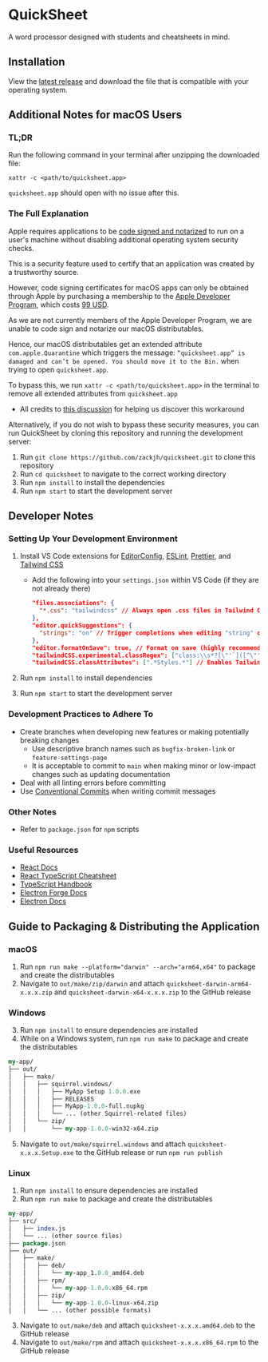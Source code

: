 # QuickSheet

A word processor designed with students and cheatsheets in mind.

## Installation

View the [latest release](https://github.com/zackjh/quicksheet/releases/tag/v1.0.0) and download the file that is compatible with your operating system.

## Additional Notes for macOS Users

### TL;DR

Run the following command in your terminal after unzipping the downloaded file:

```
xattr -c <path/to/quicksheet.app>
```

`quicksheet.app` should open with no issue after this.

### The Full Explanation

Apple requires applications to be [code signed and notarized](https://www.electronforge.io/guides/code-signing/code-signing-macos) to run on a user's machine without disabling additional operating system security checks.

This is a security feature used to certify that an application was created by a trustworthy source.

However, code signing certificates for macOS apps can only be obtained through Apple by purchasing a membership to the [Apple Developer Program](https://developer.apple.com/programs/), which costs [99 USD](https://developer.apple.com/support/compare-memberships/).

As we are not currently members of the Apple Developer Program, we are unable to code sign and notarize our macOS distributables.

Hence, our macOS distributables get an extended attribute `com.apple.Quarantine` which triggers the message: `“quicksheet.app” is damaged and can’t be opened. You should move it to the Bin.` when trying to open `quicksheet.app`.

To bypass this, we run `xattr -c <path/to/quicksheet.app>` in the terminal to remove all extended attributes from `quicksheet.app`

- All credits to [this discussion](https://discussions.apple.com/thread/253714860?sortBy=best) for helping us discover this workaround

Alternatively, if you do not wish to bypass these security measures, you can run QuickSheet by cloning this repository and running the development server:

1. Run `git clone https://github.com/zackjh/quicksheet.git` to clone this repository
2. Run `cd quicksheet` to navigate to the correct working directory
3. Run `npm install` to install the dependencies
4. Run `npm start` to start the development server

## Developer Notes

### Setting Up Your Development Environment

1. Install VS Code extensions for [EditorConfig](https://marketplace.visualstudio.com/items?itemName=EditorConfig.EditorConfig), [ESLint](https://marketplace.visualstudio.com/items?itemName=dbaeumer.vscode-eslint), [Prettier](https://marketplace.visualstudio.com/items?itemName=esbenp.prettier-vscode), and [Tailwind CSS](https://marketplace.visualstudio.com/items?itemName=bradlc.vscode-tailwindcss)

   - Add the following into your `settings.json` within VS Code (if they are not already there)

     ```json
     "files.associations": {
       "*.css": "tailwindcss" // Always open .css files in Tailwind CSS mode - see Tailwind VS Code extension page for more details
     },
     "editor.quickSuggestions": {
       "strings": "on" // Trigger completions when editing "string" content - see Tailwind VS Code extension page for more details
     },
     "editor.formatOnSave": true, // Format on save (highly recommended)
     "tailwindCSS.experimental.classRegex": ["class:\\s*?[\"'`]([^\"'`]*).*?,"], // Enables Tailwind IntelliSense inside TipTap objects
     "tailwindCSS.classAttributes": [".*Styles.*"] // Enables Tailwind IntelliSense inside variables containing 'Styles' in their name
     ```

2. Run `npm install` to install dependencies
3. Run `npm start` to start the development server

### Development Practices to Adhere To

- Create branches when developing new features or making potentially breaking changes
  - Use descriptive branch names such as `bugfix-broken-link` or `feature-settings-page`
  - It is acceptable to commit to `main` when making minor or low-impact changes such as updating documentation
- Deal with all linting errors before committing
- Use [Conventional Commits](https://www.conventionalcommits.org/en/v1.0.0/) when writing commit messages

### Other Notes

- Refer to `package.json` for `npm` scripts

### Useful Resources

- [React Docs](https://react.dev/learn)
- [React TypeScript Cheatsheet](https://react-typescript-cheatsheet.netlify.app/)
- [TypeScript Handbook](https://www.typescriptlang.org/docs/handbook/intro.html)
- [Electron Forge Docs](https://www.electronforge.io/)
- [Electron Docs](https://www.electronjs.org/docs/latest)

## Guide to Packaging & Distributing the Application

### macOS

1. Run `npm run make --platform="darwin" --arch="arm64,x64"` to package and create the distributables
2. Navigate to `out/make/zip/darwin` and attach `quicksheet-darwin-arm64-x.x.x.zip` and `quicksheet-darwin-x64-x.x.x.zip` to the GitHub release

### Windows

3. Run `npm install` to ensure dependencies are installed
4. While on a Windows system, run `npm run make` to package and create the distributables

```perl
my-app/
├── out/
│   ├── make/
│   │   ├── squirrel.windows/
│   │   │   ├── MyApp Setup 1.0.0.exe
│   │   │   ├── RELEASES
│   │   │   ├── MyApp-1.0.0-full.nupkg
│   │   │   └── ... (other Squirrel-related files)
│   │   └── zip/
│   │       └── my-app-1.0.0-win32-x64.zip
```

5. Navigate to `out/make/squirrel.windows` and attach `quicksheet-x.x.x.Setup.exe` to the GitHub release or run `npm run publish`

### Linux

1. Run `npm install` to ensure dependencies are installed
2. Run `npm run make` to package and create the distributables

```perl
my-app/
├── src/
│   ├── index.js
│   └── ... (other source files)
├── package.json
├── out/
│   ├── make/
│   │   ├── deb/
│   │   │   └── my-app_1.0.0_amd64.deb
│   │   ├── rpm/
│   │   │   └── my-app-1.0.0.x86_64.rpm
│   │   ├── zip/
│   │   │   └── my-app-1.0.0-linux-x64.zip
│   │   └── ... (other possible formats)
```

3. Navigate to `out/make/deb` and attach `quicksheet-x.x.x.amd64.deb` to the GitHub release
4. Navigate to `out/make/rpm` and attach `quicksheet-x.x.x.x86_64.rpm` to the GitHub release
